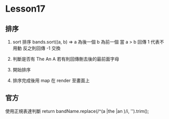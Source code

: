 # Lesson17

## 排序
1. sort 排序
bands.sort((a, b) => 
a 為後一個 b 為前一個
當 a > b 回傳 1 代表不用動
反之則回傳 -1 交換

2. 判斷是否有 The An A 若有則回傳刪去後的最前面字母
3. 開始排序
4. 排序完成後用 map 在 render 至畫面上

## 官方
使用正規表達判斷
return bandName.replace(/^(a |the |an )/i, '').trim();